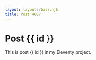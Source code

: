 ```yaml
---
layout: layouts/base.njk
title: Post 4687
---
```


# Post {{ id }}

This is post {{ id }} in my Eleventy project.

